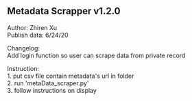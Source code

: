 ## Metadata Scrapper v1.2.0
Author: Zhiren Xu  
Publish data: 6/24/20
  
Changelog:  
	Add login function so user can scrape data from private record

Instruction:  
	1. put csv file contain metadata's url in folder  
	2. run 'metaData_scraper.py'  
	3. follow instructions on display  
